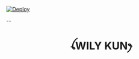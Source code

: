 
[![Deploy](https://www.herokucdn.com/deploy/button.svg)](https://heroku.com/deploy?template=https://github.com/Noecee/DickyDark-6285175463174)

--

<h1 align="center">ꪶWILY KUNꫂ<br></h1>
<p align="center">